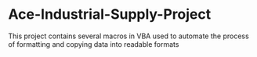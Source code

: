 # Ace-Industrial-Supply-Project
This project contains several macros in VBA used to automate the process of formatting and copying data into readable formats
